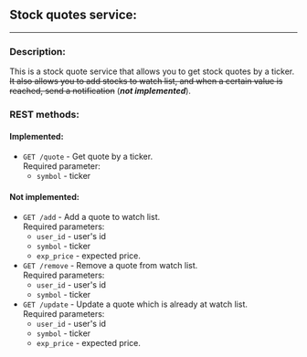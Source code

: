 ## Stock quotes service:

<hr>

### Description:
This is a stock quote service that allows you to get stock quotes by a ticker. ~~It also allows you to add stocks to
watch list, and when a certain value is reached, send a notification~~ (_**not implemented**_).

### REST methods:

#### Implemented:

* `GET /quote` - Get quote by a ticker. <br>
  Required parameter:
    * `symbol` - ticker

#### Not implemented:

* `GET /add` - Add a quote to watch list. <br>
  Required parameters:
    * `user_id` - user's id
    * `symbol` - ticker
    * `exp_price` - expected price.
* `GET /remove` - Remove a quote from watch list. <br>
  Required parameters:
    * `user_id` - user's id
    * `symbol` - ticker
* `GET /update` - Update a quote which is already at watch list. <br>
  Required parameters:
    * `user_id` - user's id
    * `symbol` - ticker
    * `exp_price` - expected price.